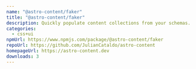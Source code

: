 ```yaml
---
name: "@astro-content/faker"
title: "@astro-content/faker"
description: Quickly populate content collections from your schemas.
categories:
  - css+ui
npmUrl: https://www.npmjs.com/package/@astro-content/faker
repoUrl: https://github.com/JulianCataldo/astro-content
homepageUrl: https://astro-content.dev
downloads: 3
---
```

